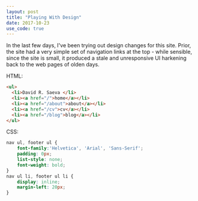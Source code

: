 ```yaml
---
layout: post
title: "Playing With Design"
date: 2017-10-23
use_code: true
---
```


In the last few days, I've been trying out design changes for this site. Prior, the site had a very simple set of navigation links at the top - while sensible, since the site is small, it produced a stale and unresponsive UI harkening back to the web pages of olden days.

HTML:
```html
<ul>
  <li>David R. Saeva </li>
  <li><a href="/">home</a></li>
  <li><a href="/about">about</a></li>
  <li><a href="/cv">cv</a></li>
  <li><a href="/blog">blog</a></li>
</ul>
```
CSS:
```css
nav ul, footer ul {
    font-family:'Helvetica', 'Arial', 'Sans-Serif';
    padding: 0px;
    list-style: none;
    font-weight: bold;
}
nav ul li, footer ul li {
    display: inline;
    margin-left: 20px;
}
```
